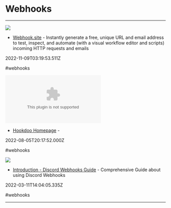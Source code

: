 # Webhooks

---

![](https://rdl.ink/render/https%3A%2F%2Fwebhook.site%2F%23!%2F92e5f6c5-9096-4ed0-8669-0ecb257cd078)

- [Webhook.site](https://webhook.site/#!/92e5f6c5-9096-4ed0-8669-0ecb257cd078) - Instantly generate a free, unique URL and email address to test, inspect, and automate (with a visual workflow editor and scripts) incoming HTTP requests and emails

2022-11-09T03:19:53.511Z

#webhooks

![](https://rdl.ink/render/https%3A%2F%2Fhookdoo.com)

- [Hookdoo Homepage](https://hookdoo.com) - 

2022-08-05T20:17:52.000Z

#webhooks

![](https://rdl.ink/render/https%3A%2F%2Fbirdie0.github.io%2Fdiscord-webhooks-guide)

- [Introduction - Discord Webhooks Guide](https://birdie0.github.io/discord-webhooks-guide) - Comprehensive Guide about using Discord Webhooks

2022-03-11T14:04:05.335Z

#webhooks

---

